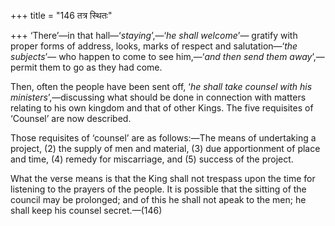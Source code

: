 +++
title = "146 तत्र स्थितः"

+++
‘There’—in that hall—‘*staying*’,—‘*he shall welcome*’— gratify with
proper forms of address, looks, marks of respect and salutation—‘*the
subjects*’— who happen to come to see him,—‘*and then send them
away*’,—permit them to go as they had come.

Then, often the people have been sent off, ‘*he shall take counsel with
his ministers*’,—discussing what should be done in connection with
matters relating to his own kingdom and that of other Kings. The five
requisites of ‘Counsel’ are now described.

Those requisites of ‘counsel’ are as follows:—The means of undertaking a
project, (2) the supply of men and material, (3) due apportionment of
place and time, (4) remedy for miscarriage, and (5) success of the
project.

What the verse means is that the King shall not trespass upon the time
for listening to the prayers of the people. It is possible that the
sitting of the council may be prolonged; and of this he shall not apeak
to the men; he shall keep his counsel secret.—(146)


